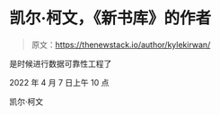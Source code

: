 # 凯尔·柯文，《新书库》的作者

> 原文：<https://thenewstack.io/author/kylekirwan/>

是时候进行数据可靠性工程了

2022 年 4 月 7 日上午 10 点

凯尔·柯文